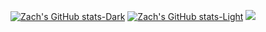 [![Zach's GitHub stats-Dark](https://github-readme-stats.vercel.app/api?username=zachchan105&show_icons=true&theme=dark#gh-dark-mode-only)](https://github.com/zachchan105/github-readme-stats#gh-dark-mode-only)
[![Zach's GitHub stats-Light](https://github-readme-stats.vercel.app/api?username=zachchan105&show_icons=true&theme=default#gh-light-mode-only)](https://github.com/zachchan105/github-readme-stats#gh-light-mode-only)
 ![](https://komarev.com/ghpvc/?username=zachchan105&color=lightgrey)
